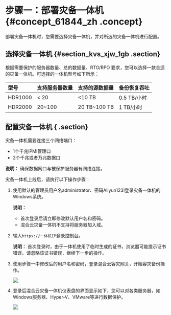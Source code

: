 # 步骤一：部署灾备一体机 {#concept_61844_zh .concept}

部署灾备一体机时，您需要选择灾备一体机，并对所选的灾备一体机进行配置。

## 选择灾备一体机 {#section_kvs_xjw_1gb .section}

根据需要保护的服务器数量、总的数据量、RTO/RPO 要求，您可以选择一款合适的灾备一体机。可选择的一体机型号如下所示：

|型号|支持服务器数量|支持的源数据量|备份恢复吞吐|
|:-|:------|:------|:-----|
|HDR1000|< 20|<10 TB|0.5 TB/小时|
|HDR2000|20~100|20 TB~100 TB|1 TB/小时|

## 配置灾备一体机 { .section}

灾备一体机需要连接三个网络端口：

-   1个千兆IPMI管理口
-   2个千兆或者万兆数据口

**说明：** 确保数据网口与被保护服务器有网络连接。

灾备一体机上线后，请执行以下操作步骤：

1.  使用默认的管理员用户名administrator、密码Aliyun123!登录灾备一体机的Windows系统。

    **说明：** 

    -   首次登录后请立即修改默认用户名和密码。
    -   混合云灾备一体机不支持将服务器加入域。
2.  输入`https://一体机IP`登录控制台。

    **说明：** 首次登录时，由于一体机使用了临时生成的证书，浏览器可能提示证书错误。请忽略该证书错误，继续下一步的操作。

3.  使用步骤一中修改后的用户名和密码，登录混合云容灾网关，开始容灾备份操作。

    ![](http://static-aliyun-doc.oss-cn-hangzhou.aliyuncs.com/assets/img/64161/154442006133913_zh-CN.png)

4.  登录后混合云灾备一体机仪表盘的界面显示如下，您可以对各类服务器，如Windows服务器、Hyper-V、VMware等进行数据保护。

    ![](http://static-aliyun-doc.oss-cn-hangzhou.aliyuncs.com/assets/img/64161/154442006133914_zh-CN.png)


